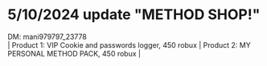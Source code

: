 # 5/10/2024 update "METHOD SHOP!"
DM: mani979797_23778  <br />
| Product 1: VIP Cookie and passwords logger, 450 robux | Product 2: MY PERSONAL METHOD PACK, 450 robux |
